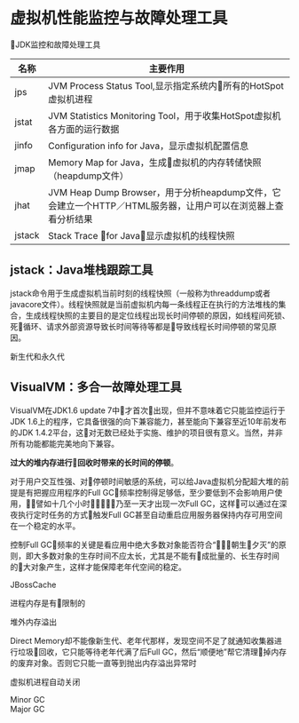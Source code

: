 # 虚拟机性能监控与故障处理工具

JDK监控和故障处理工具

| 名称     | 主要作用                                                                     |
| ------ | ------------------------------------------------------------------------ |
| jps    | JVM Process Status Tool,显示指定系统内所有的HotSpot虚拟机进程                          |
| jstat  | JVM Statistics Monitoring Tool，用于收集HotSpot虚拟机各方面的运行数据                    |
| jinfo  | Configuration info for Java，显示虚拟机配置信息                                    |
| jmap   | Memory Map for Java，生成虚拟机的内存转储快照（heapdump文件）                            |
| jhat   | JVM Heap Dump Browser，用于分析heapdump文件，它会建立一个HTTP／HTML服务器，让用户可以在浏览器上查看分析结果 |
| jstack | Stack Trace for Java，显示虚拟机的线程快照                                         |


## jstack：Java堆栈跟踪工具

jstack命令用于生成虚拟机当前时刻的线程快照（一般称为threaddump或者javacore文件）。线程快照就是当前虚拟机内每一条线程正在执行的方法堆栈的集合，生成线程快照的主要目的是定位线程出现长时间停顿的原因，如线程间死锁、死循环、请求外部资源导致长时间等待等都是导致线程长时间停顿的常见原因。


新生代和永久代

## VisualVM：多合一故障处理工具

VisualVM在JDK1.6 update 7中才首次出现，但并不意味着它只能监控运行于JDK 1.6上的程序，它具备很强的向下兼容能力，甚至能向下兼容至近10年前发布的JDK 1.4.2平台，这对无数已经处于实施、维护的项目很有意义。当然，并非所有功能都能完美地向下兼容。


**过大的堆内存进行回收时带来的长时间的停顿**。

对于用户交互性强、对停顿时间敏感的系统，可以给Java虚拟机分配超大堆的前提是有把握应用程序的Full GC频率控制得足够低，至少要低到不会影响用户使用，譬如十几个小时乃至一天才出现一次Full GC，这样可以通过在深夜执行定时任务的方式触发Full GC甚至自动重启应用服务器保持内存可用空间在一个稳定的水平。

控制Full GC频率的关键是看应用中绝大多数对象能否符合“朝生夕灭”的原则，即大多数对象的生存时间不应太长，尤其是不能有成批量的、长生存时间的大对象产生，这样才能保障老年代空间的稳定。


JBossCache

进程内存是有限制的

堆外内存溢出

Direct Memory却不能像新生代、老年代那样，发现空间不足了就通知收集器进行垃圾回收，它只能等待老年代满了后Full GC，然后“顺便地”帮它清理掉内存的废弃对象。否则它只能一直等到抛出内存溢出异常时


虚拟机进程自动关闭

Minor GC  
Major GC